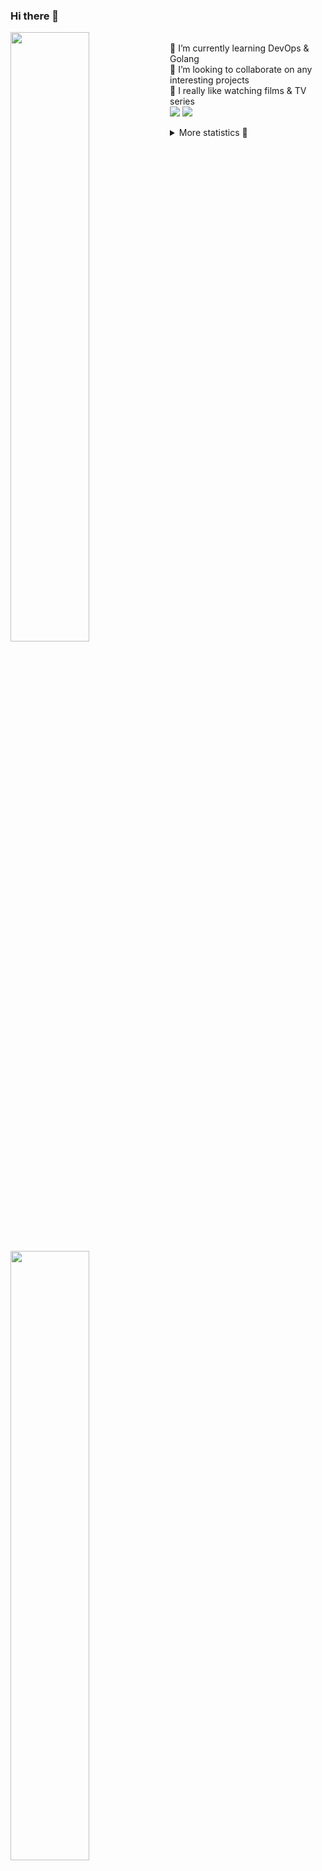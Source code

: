 ### Hi there 👋


[<img align="left" width="50%" src="https://github-readme-stats.vercel.app/api?username=rufusnufus&hide=issues&show_icons=true&count_private=true&theme=transparent&title_color=FF6F40&text_color=FBF9F8&icon_color=F48242&hide_border=true&hide_title=true#gh-dark-mode-only">](https://metrics.lecoq.io/rufusnufus#gh-dark-mode-only)
[<img align="left" width="50%" src="https://github-readme-stats.vercel.app/api?username=rufusnufus&hide=issues&show_icons=true&count_private=true&theme=transparent&title_color=FF6533&text_color=4D4644&icon_color=FF8038&hide_border=true&hide_title=true#gh-light-mode-only">](https://metrics.lecoq.io/rufusnufus#gh-light-mode-only)

<p>
  <br>
  🌱 I’m currently learning DevOps & Golang</br>
  👯 I’m looking to collaborate on any interesting projects</br>
  🎥 I really like watching films & TV series</br>
  <a href="https://linkedin.com/in/rufusnufus"><img src="https://img.shields.io/badge/linkedin-0077B5.svg?style=for-the-badge&logo=linkedin&logoColor=white"/></a>
  <a href="https://t.me/rufusnufus"><img src="https://img.shields.io/badge/-telegram-black?style=for-the-badge&color=blue&logo=telegram"/></a>
</p>

<p text-align="left">
<details>
  <summary>More statistics 👀</summary><br/>

<!--START_SECTION:waka-->
![Code Time](http://img.shields.io/badge/Code%20Time-534%20hrs%204%20mins-blue)

![Profile Views](http://img.shields.io/badge/Profile%20Views-0-blue)

**I'm an Early 🐤** 

```text
🌞 Morning                9927 commits        ██████░░░░░░░░░░░░░░░░░░░   22.69 % 
🌆 Daytime                25817 commits       ███████████████░░░░░░░░░░   59.01 % 
🌃 Evening                7273 commits        ████░░░░░░░░░░░░░░░░░░░░░   16.62 % 
🌙 Night                  736 commits         ░░░░░░░░░░░░░░░░░░░░░░░░░   01.68 % 
```
📅 **I'm Most Productive on Monday** 

```text
Monday                   9067 commits        █████░░░░░░░░░░░░░░░░░░░░   20.72 % 
Tuesday                  8454 commits        █████░░░░░░░░░░░░░░░░░░░░   19.32 % 
Wednesday                8808 commits        █████░░░░░░░░░░░░░░░░░░░░   20.13 % 
Thursday                 8561 commits        █████░░░░░░░░░░░░░░░░░░░░   19.57 % 
Friday                   7665 commits        ████░░░░░░░░░░░░░░░░░░░░░   17.52 % 
Saturday                 755 commits         ░░░░░░░░░░░░░░░░░░░░░░░░░   01.73 % 
Sunday                   443 commits         ░░░░░░░░░░░░░░░░░░░░░░░░░   01.01 % 
```


📊 **This Week I Spent My Time On** 

```text
💬 Programming Languages: 
Go                       5 hrs 14 mins       ███████████░░░░░░░░░░░░░░   44.73 % 
HCL                      2 hrs 39 mins       ██████░░░░░░░░░░░░░░░░░░░   22.63 % 
YAML                     1 hr 43 mins        ████░░░░░░░░░░░░░░░░░░░░░   14.78 % 
Text                     44 mins             ██░░░░░░░░░░░░░░░░░░░░░░░   06.39 % 
Other                    39 mins             █░░░░░░░░░░░░░░░░░░░░░░░░   05.65 % 

🔥 Editors: 
VS Code                  11 hrs 15 mins      ████████████████████████░   96.10 % 
iTerm2                   27 mins             █░░░░░░░░░░░░░░░░░░░░░░░░   03.90 % 
```

**I Mostly Code in Go** 

```text
Python                   14 repos            ██░░░░░░░░░░░░░░░░░░░░░░░   09.46 % 
Smarty                   10 repos            ██░░░░░░░░░░░░░░░░░░░░░░░   06.76 % 
HCL                      7 repos             █░░░░░░░░░░░░░░░░░░░░░░░░   04.73 % 
Kotlin                   5 repos             █░░░░░░░░░░░░░░░░░░░░░░░░   03.38 % 
HTML                     5 repos             █░░░░░░░░░░░░░░░░░░░░░░░░   03.38 % 
```




 Last Updated on 09/12/2023 01:01:19 UTC
<!--END_SECTION:waka-->

</details>
</p>
